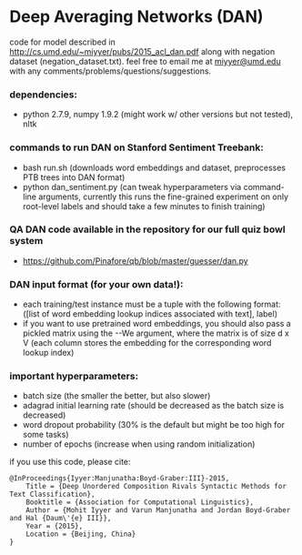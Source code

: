 # Deep Averaging Networks (DAN)
code for model described in
<http://cs.umd.edu/~miyyer/pubs/2015_acl_dan.pdf> along with negation dataset (negation_dataset.txt). 
feel free to email me at miyyer@umd.edu with any comments/problems/questions/suggestions.

### dependencies: 
- python 2.7.9, numpy 1.9.2 (might work w/ other versions but not tested), nltk

### commands to run DAN on Stanford Sentiment Treebank:
- bash run.sh (downloads word embeddings and dataset, preprocesses PTB trees into DAN format)
- python dan_sentiment.py (can tweak hyperparameters via command-line arguments, currently this runs the fine-grained experiment on only root-level labels and should take a few minutes to finish training)

### QA DAN code available in the repository for our full quiz bowl system 
- https://github.com/Pinafore/qb/blob/master/guesser/dan.py

### DAN input format (for your own data!):
- each training/test instance must be a tuple with the following format: ([list of word embedding lookup indices associated with text], label)
- if you want to use pretrained word embeddings, you should also pass a pickled matrix using the --We argument, where the matrix is of size d x V (each column stores the embedding for the corresponding word lookup index)

### important hyperparameters:
- batch size (the smaller the better, but also slower)
- adagrad initial learning rate (should be decreased as the batch size is decreased)
- word dropout probability (30% is the default but might be too high for some tasks)
- number of epochs (increase when using random initialization)

if you use this code, please cite:

    @InProceedings{Iyyer:Manjunatha:Boyd-Graber:III}-2015,
        Title = {Deep Unordered Composition Rivals Syntactic Methods for Text Classification},
        Booktitle = {Association for Computational Linguistics},
        Author = {Mohit Iyyer and Varun Manjunatha and Jordan Boyd-Graber and Hal {Daum\'{e} III}},
        Year = {2015},
        Location = {Beijing, China}
    }
